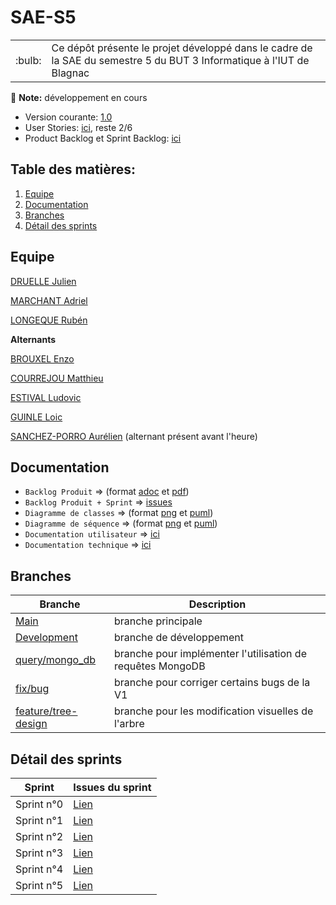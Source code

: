 # SAE-S5

<table>
<tr>
    <td> :bulb: </td>
    <td> Ce dépôt présente le projet développé dans le cadre de la SAE du semestre 5 du BUT 3 Informatique à l'IUT de Blagnac </td>
</tr>
</table>

:memo: **Note:** développement en cours

- Version courante: [1.0](https://github.com/AurelienSP/SAE-S5-IRIT-G2/releases/tag/1.0)
- User Stories: [ici](https://github.com/AurelienSP/SAE-S5-IRIT-G2/issues?q=is%3Aissue+label%3A%22User+Story%22), reste 2/6
- Product Backlog et Sprint Backlog: [ici](https://github.com/users/AurelienSP/projects/1)

## Table des matières:
1. [Equipe](#equipe)
2. [Documentation](#documentation)
3. [Branches](#branches)
4. [Détail des sprints](#détail-des-sprints)

## Equipe

[DRUELLE Julien](https://github.com/Julien-D234)

[MARCHANT Adriel](https://github.com/AdrielMarchant)

[LONGEQUE Rubén](https://github.com/Aadroman)

**Alternants**

[BROUXEL Enzo](https://github.com/enzobxl)

[COURREJOU Matthieu](https://github.com/MCkeydev)

[ESTIVAL Ludovic](https://github.com/ludovic-estival)

[GUINLE Loic](https://github.com/Guinlel)

[SANCHEZ-PORRO Aurélien](https://github.com/AurelienSP) (alternant présent avant l'heure) 

## Documentation

- `Backlog Produit` => (format [adoc](https://github.com/AurelienSP/SAE-S5-IRIT-G2/blob/main/doc/Backlog_produit_IRIT.adoc) et [pdf](https://github.com/AurelienSP/SAE-S5-IRIT-G2/blob/main/doc/Backlog_produit_IRIT.pdf))
- `Backlog Produit + Sprint` => [issues](https://github.com/users/AurelienSP/projects/1)
- `Diagramme de classes` => (format [png](https://github.com/AurelienSP/SAE-S5-IRIT-G2/blob/main/doc/uml_diagrams/class/module1.png) et [puml](https://github.com/AurelienSP/SAE-S5-IRIT-G2/blob/main/doc/uml_diagrams/class/module1.puml))
- `Diagramme de séquence` => (format [png](https://github.com/AurelienSP/SAE-S5-IRIT-G2/blob/main/doc/uml_diagrams/sequence/overall_structure.png) et [puml](https://github.com/AurelienSP/SAE-S5-IRIT-G2/blob/main/doc/uml_diagrams/sequence/overall_structure.puml))
- `Documentation utilisateur` => [ici](https://github.com/AurelienSP/SAE-S5-IRIT-G2/blob/main/doc/doc_user.adoc)
- `Documentation technique` => [ici](https://github.com/AurelienSP/SAE-S5-IRIT-G2/blob/main/doc/doc_technique.adoc)

## Branches

| Branche | Description |
|--------|------------------|
| [Main](https://github.com/AurelienSP/SAE-S5-IRIT-G2) | branche principale |
| [Development](https://github.com/AurelienSP/SAE-S5-IRIT-G2/tree/development) | branche de développement |
| [query/mongo_db](https://github.com/AurelienSP/SAE-S5-IRIT-G2/tree/query/mongo_db) | branche pour implémenter l'utilisation de requêtes MongoDB |
| [fix/bug](https://github.com/AurelienSP/SAE-S5-IRIT-G2/tree/fix/bug) | branche pour corriger certains bugs de la V1 |
| [feature/tree-design](https://github.com/AurelienSP/SAE-S5-IRIT-G2/tree/feature/tree-design) | branche pour les modification visuelles de l'arbre |


## Détail des sprints

| Sprint | Issues du sprint |
|--------|------------------|
| Sprint n°0 | [Lien](https://github.com/AurelienSP/SAE-S5-IRIT-G2/issues?q=is%3Aissue+milestone%3A%22Sprint+0%22+) |
| Sprint n°1 | [Lien](https://github.com/AurelienSP/SAE-S5-IRIT-G2/issues?q=is%3Aissue+milestone%3A%22Sprint+1%22+) |
| Sprint n°2 | [Lien](https://github.com/AurelienSP/SAE-S5-IRIT-G2/issues?q=is%3Aissue+milestone%3A%22Sprint+2%22+) |
| Sprint n°3 | [Lien](https://github.com/AurelienSP/SAE-S5-IRIT-G2/issues?q=is%3Aissue+milestone%3A%22Sprint+3%22+) |
| Sprint n°4 | [Lien](https://github.com/AurelienSP/SAE-S5-IRIT-G2/issues?q=is%3Aissue+milestone%3A%22Sprint+4%22+) |
| Sprint n°5 | [Lien](https://github.com/AurelienSP/SAE-S5-IRIT-G2/issues?q=is%3Aissue+milestone%3A%22Sprint+5%22+) |
